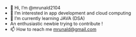 - 👋 Hi, I’m @mrunald2104
- 👀 I’m interested in app development and cloud computing 
- 🌱 I’m currently learning JAVA (DSA)
- An enthusiastic newbie trying to contribute !
- 📫 How to reach me mrunald@gmail.com

<!---
mrunald2104/mrunald2104 is a ✨ special ✨ repository because its `README.md` (this file) appears on your GitHub profile.
You can click the Preview link to take a look at your changes.
--->
